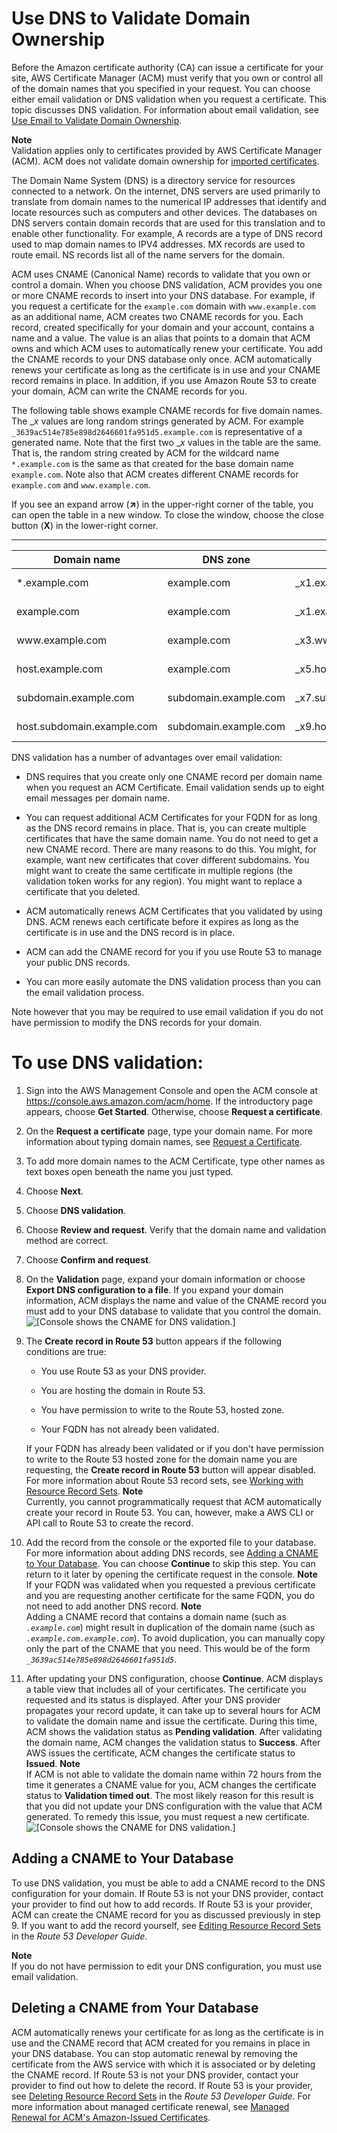 # Use DNS to Validate Domain Ownership<a name="gs-acm-validate-dns"></a>

Before the Amazon certificate authority \(CA\) can issue a certificate for your site, AWS Certificate Manager \(ACM\) must verify that you own or control all of the domain names that you specified in your request\. You can choose either email validation or DNS validation when you request a certificate\. This topic discusses DNS validation\. For information about email validation, see [Use Email to Validate Domain Ownership](gs-acm-validate-email.md)\. 

**Note**  
Validation applies only to certificates provided by AWS Certificate Manager \(ACM\)\. ACM does not validate domain ownership for [imported certificates](import-certificate.md)\. 

The Domain Name System \(DNS\) is a directory service for resources connected to a network\. On the internet, DNS servers are used primarily to translate from domain names to the numerical IP addresses that identify and locate resources such as computers and other devices\. The databases on DNS servers contain domain records that are used for this translation and to enable other functionality\. For example, A records are a type of DNS record used to map domain names to IPV4 addresses\. MX records are used to route email\. NS records list all of the name servers for the domain\. 

ACM uses CNAME \(Canonical Name\) records to validate that you own or control a domain\. When you choose DNS validation, ACM provides you one or more CNAME records to insert into your DNS database\. For example, if you request a certificate for the `example.com` domain with `www.example.com` as an additional name, ACM creates two CNAME records for you\. Each record, created specifically for your domain and your account, contains a name and a value\. The value is an alias that points to a domain that ACM owns and which ACM uses to automatically renew your certificate\. You add the CNAME records to your DNS database only once\. ACM automatically renews your certificate as long as the certificate is in use and your CNAME record remains in place\. In addition, if you use Amazon Route 53 to create your domain, ACM can write the CNAME records for you\. 

The following table shows example CNAME records for five domain names\. The \_*x* values are long random strings generated by ACM\. For example `_3639ac514e785e898d2646601fa951d5.example.com` is representative of a generated name\. Note that the first two \_*x* values in the table are the same\. That is, the random string created by ACM for the wildcard name `*.example.com` is the same as that created for the base domain name `example.com`\. Note also that ACM creates different CNAME records for `example.com` and `www.example.com`\. 

If you see an expand arrow \(**↗**\) in the upper\-right corner of the table, you can open the table in a new window\. To close the window, choose the close button \(**X**\) in the lower\-right corner\.


****  

| Domain name | DNS zone | Name | Type | Value | 
| --- | --- | --- | --- | --- | 
| \*\.example\.com | example\.com  | \_x1\.example\.com | CNAME | \_x2\.acm\-validations\.aws | 
| example\.com | example\.com  | \_x1\.example\.com | CNAME | \_x2\.acm\-validations\.aws | 
| www\.example\.com  | example\.com | \_x3\.www\.example\.com | CNAME | \_x4\.acm\-validations\.aws | 
| host\.example\.com  | example\.com | \_x5\.host\.example\.com | CNAME | \_x6\.acm\-validations\.aws | 
| subdomain\.example\.com | subdomain\.example\.com | \_x7\.subdomain\.example\.com | CNAME | \_x8\.acm\-validations\.aws | 
| host\.subdomain\.example\.com | subdomain\.example\.com | \_x9\.host\.subdomain\.example\.com | CNAME | \_x10\.acm\-validations\.aws | 

DNS validation has a number of advantages over email validation:

+ DNS requires that you create only one CNAME record per domain name when you request an ACM Certificate\. Email validation sends up to eight email messages per domain name\. 

+ You can request additional ACM Certificates for your FQDN for as long as the DNS record remains in place\. That is, you can create multiple certificates that have the same domain name\. You do not need to get a new CNAME record\. There are many reasons to do this\. You might, for example, want new certificates that cover different subdomains\. You might want to create the same certificate in multiple regions \(the validation token works for any region\)\. You might want to replace a certificate that you deleted\. 

+ ACM automatically renews ACM Certificates that you validated by using DNS\. ACM renews each certificate before it expires as long as the certificate is in use and the DNS record is in place\. 

+ ACM can add the CNAME record for you if you use Route 53 to manage your public DNS records\.

+ You can more easily automate the DNS validation process than you can the email validation process\.

 Note however that you may be required to use email validation if you do not have permission to modify the DNS records for your domain\. <a name="gs-acm-use-dns"></a>

# To use DNS validation:<a name="gs-acm-use-dns"></a>

1. Sign into the AWS Management Console and open the ACM console at [https://console\.aws\.amazon\.com/acm/home](https://console.aws.amazon.com/acm/home)\. If the introductory page appears, choose **Get Started**\. Otherwise, choose **Request a certificate**\. 

1. On the **Request a certificate** page, type your domain name\. For more information about typing domain names, see [Request a Certificate](gs-acm-request.md)\.

1. To add more domain names to the ACM Certificate, type other names as text boxes open beneath the name you just typed\.

1. Choose **Next**\.

1. Choose **DNS validation**\.

1. Choose **Review and request**\. Verify that the domain name and validation method are correct\.

1. Choose **Confirm and request**\.

1. On the **Validation** page, expand your domain information or choose **Export DNS configuration to a file**\. If you expand your domain information, ACM displays the name and value of the CNAME record you must add to your DNS database to validate that you control the domain\.  
![\[Console shows the CNAME for DNS validation.\]](http://docs.aws.amazon.com/acm/latest/userguide/images/acm_dns_cname.png)

1. The **Create record in Route 53** button appears if the following conditions are true:

   + You use Route 53 as your DNS provider\.

   + You are hosting the domain in Route 53\.

   + You have permission to write to the Route 53, hosted zone\.

   + Your FQDN has not already been validated\.

   If your FQDN has already been validated or if you don't have permission to write to the Route 53 hosted zone for the domain name you are requesting, the **Create record in Route 53** button will appear disabled\. For more information about Route 53 record sets, see [Working with Resource Record Sets](http://docs.aws.amazon.com/Route53/latest/DeveloperGuide/rrsets-working-with.html)\. 
**Note**  
Currently, you cannot programmatically request that ACM automatically create your record in Route 53\. You can, however, make a AWS CLI or API call to Route 53 to create the record\.

1. Add the record from the console or the exported file to your database\. For more information about adding DNS records, see [Adding a CNAME to Your Database](#dns-add-cname)\. You can choose **Continue** to skip this step\. You can return to it later by opening the certificate request in the console\. 
**Note**  
If your FQDN was validated when you requested a previous certificate and you are requesting another certificate for the same FQDN, you do not need to add another DNS record\.
**Note**  
Adding a CNAME record that contains a domain name \(such as *`.example.com`*\) might result in duplication of the domain name \(such as *`.example.com.example.com`*\)\. To avoid duplication, you can manually copy only the part of the CNAME that you need\. This would be of the form *`_3639ac514e785e898d2646601fa951d5`*\.

1. After updating your DNS configuration, choose **Continue**\. ACM displays a table view that includes all of your certificates\. The certificate you requested and its status is displayed\. After your DNS provider propagates your record update, it can take up to several hours for ACM to validate the domain name and issue the certificate\. During this time, ACM shows the validation status as **Pending validation**\. After validating the domain name, ACM changes the validation status to **Success**\. After AWS issues the certificate, ACM changes the certificate status to **Issued**\. 
**Note**  
 If ACM is not able to validate the domain name within 72 hours from the time it generates a CNAME value for you, ACM changes the certificate status to **Validation timed out**\. The most likely reason for this result is that you did not update your DNS configuration with the value that ACM generated\. To remedy this issue, you must request a new certificate\.   
![\[Console shows the CNAME for DNS validation.\]](http://docs.aws.amazon.com/acm/latest/userguide/images/acm_dns_table_view.png)

## Adding a CNAME to Your Database<a name="dns-add-cname"></a>

To use DNS validation, you must be able to add a CNAME record to the DNS configuration for your domain\. If Route 53 is not your DNS provider, contact your provider to find out how to add records\. If Route 53 is your provider, ACM can create the CNAME record for you as discussed previously in step 9\. If you want to add the record yourself, see [Editing Resource Record Sets](http://docs.aws.amazon.com/Route53/latest/DeveloperGuide/resource-record-sets-editing.html) in the *Route 53 Developer Guide*\. 

**Note**  
If you do not have permission to edit your DNS configuration, you must use email validation\.

## Deleting a CNAME from Your Database<a name="dns-delete-cname"></a>

ACM automatically renews your certificate for as long as the certificate is in use and the CNAME record that ACM created for you remains in place in your DNS database\. You can stop automatic renewal by removing the certificate from the AWS service with which it is associated or by deleting the CNAME record\. If Route 53 is not your DNS provider, contact your provider to find out how to delete the record\. If Route 53 is your provider, see [Deleting Resource Record Sets](http://docs.aws.amazon.com/Route53/latest/DeveloperGuide/resource-record-sets-deleting.html) in the *Route 53 Developer Guide*\. For more information about managed certificate renewal, see [Managed Renewal for ACM's Amazon\-Issued Certificates](managed-renewal.md)\. 